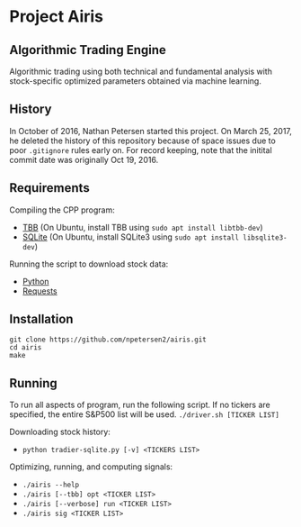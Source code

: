 Project Airis
=============

Algorithmic Trading Engine
----------------------------

Algorithmic trading using both technical and fundamental analysis with stock-specific optimized parameters obtained via machine learning.

History
-------

In October of 2016, Nathan Petersen started this project. On March 25, 2017, he deleted the history of this repository because of space issues due to poor `.gitignore` rules early on. For record keeping, note that the initital commit date was originally Oct 19, 2016.

Requirements
-------------

Compiling the CPP program:
* [TBB](https://www.threadingbuildingblocks.org/) (On Ubuntu, install TBB using `sudo apt install libtbb-dev`)
* [SQLite](https://www.sqlite.org/) (On Ubuntu, install SQLite3 using `sudo apt install libsqlite3-dev`)

Running the script to download stock data:
* [Python](https://www.python.org/)
* [Requests](http://python-requests.org/)

Installation
------------

    git clone https://github.com/npetersen2/airis.git
    cd airis
    make

Running
-------

To run all aspects of program, run the following script. If no tickers are specified, the entire S&P500 list will be used.
`./driver.sh [TICKER LIST]`

Downloading stock history:
* `python tradier-sqlite.py [-v] <TICKERS LIST>`

Optimizing, running, and computing signals:
* `./airis --help`
* `./airis [--tbb] opt <TICKER LIST>`
* `./airis [--verbose] run <TICKER LIST>`
* `./airis sig <TICKER LIST>`
